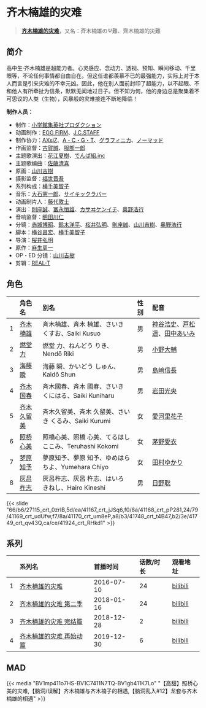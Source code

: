 # 齐木楠雄的灾难


> <u>**[齐木楠雄的灾难](https://bgm.tv/subject/181354)**</u>，又名：斉木楠雄のΨ難、齊木楠雄的災難

## 简介

高中生·齐木楠雄是超能力者。心灵感应、念动力、透视、预知、瞬间移动、千里眼等，不论任何事情都自由自在。但这任谁都羡慕不已的最强能力，实际上对于本人而言是引来灾难的不幸元凶。因此，他在别人面前封印了超能力，以不起眼、不和他人有所牵扯为信条，默默无闻地过日子。但不知为何，他的身边总是聚集着不可思议的人类（生物），风暴般的灾难接连不断地降临！

**制作人员：**
- 制作：[小学館集英社プロダクション](https://bgm.tv/person/3760)
- 动画制作：[EGG FIRM](https://bgm.tv/person/24551)、[J.C.STAFF](https://bgm.tv/person/390)
- 制作协力：[AXsiZ](https://bgm.tv/person/20970)、[A・C・G・T](https://bgm.tv/person/6093)、[グラフィニカ](https://bgm.tv/person/12436)、[ノーマッド](https://bgm.tv/person/3118)
- 作画监督：[古賀誠](https://bgm.tv/person/1191)、[服部一郎](https://bgm.tv/person/14193)
- 主题歌演出：[花江夏樹](https://bgm.tv/person/7772)、[でんぱ組.inc](https://bgm.tv/person/18127)
- 主题歌编曲：[佐藤清喜](https://bgm.tv/person/13750)
- 原画：[山川吉樹](https://bgm.tv/person/958)
- 摄影监督：[福世晋吾](https://bgm.tv/person/1141)
- 系列构成：[横手美智子](https://bgm.tv/person/337)
- 音乐：[大石憲一郎](https://bgm.tv/person/8079)、[サイキックラバー](https://bgm.tv/person/13575)
- 动画制片人：[藤代敦士](https://bgm.tv/person/32302)
- 演出：[則座誠](https://bgm.tv/person/3121)、[冨永恒雄](https://bgm.tv/person/1288)、[カサヰケンイチ](https://bgm.tv/person/1504)、[奥野浩行](https://bgm.tv/person/11324)
- 音响监督：[明田川仁](https://bgm.tv/person/477)
- 分镜：[赤城博昭](https://bgm.tv/person/20175)、[鈴木洋平](https://bgm.tv/person/960)、[桜井弘明](https://bgm.tv/person/28)、[則座誠](https://bgm.tv/person/3121)、[山川吉樹](https://bgm.tv/person/958)、[奥野浩行](https://bgm.tv/person/11324)
- 脚本：[横谷昌宏](https://bgm.tv/person/3296)、[横手美智子](https://bgm.tv/person/337)
- 导演：[桜井弘明](https://bgm.tv/person/28)
- 原作：[麻生周一](https://bgm.tv/person/9629)
- OP・ED 分镜：[山川吉樹](https://bgm.tv/person/958)
- 剪辑：[REAL-T](https://bgm.tv/person/46772)

## 角色

|     |   角色名   |   别名  | 性别 |  配音  |
|:--- |:------  |:----      |:---  |:--   |
| 1 | [齐木楠雄](https://bgm.tv/character/27115) | 斉木楠雄、斉木 楠雄、さいき くすお、Saiki Kusuo | 男 | [神谷浩史](https://bgm.tv/person/4232)、[戸松遥](https://bgm.tv/person/4856)、[田中あいみ](https://bgm.tv/person/18599) |
| 2 | [燃堂力](https://bgm.tv/character/41167) | 燃堂 力、ねんどう りき、Nendō Riki | 男 | [小野大輔](https://bgm.tv/person/4456) |
| 3 | [海藤瞬](https://bgm.tv/character/41168) | 海藤 瞬、かいどう しゅん、Kaidō Shun | 男 | [島﨑信長](https://bgm.tv/person/7392) |
| 4 | [齐木国春](https://bgm.tv/character/41169) | 斉木國春、斉木 國春、さいき くにはる、Saiki Kuniharu | 男 | [岩田光央](https://bgm.tv/person/3889) |
| 5 | [齐木久留美](https://bgm.tv/character/41170) | 斉木久留美、斉木 久留美、さいき くるみ、Saiki Kurumi | 女 | [愛河里花子](https://bgm.tv/person/4030) |
| 6 | [照桥心美](https://bgm.tv/character/41748) | 照橋心美、照橋 心美、てるはし ここみ、Teruhashi Kokomi | 女 | [茅野愛衣](https://bgm.tv/person/5847) |
| 7 | [梦原知予](https://bgm.tv/character/41749) | 夢原知予、夢原 知予、ゆめはら ちよ、Yumehara Chiyo | 女 | [田村ゆかり](https://bgm.tv/person/3965) |
| 8 | [灰吕杵志](https://bgm.tv/character/41924) | 灰呂杵志、灰呂 杵志、はいろ きねし、Hairo Kineshi | 男 | [日野聡](https://bgm.tv/person/4256) |

{{< slide "66/b6/27115_crt_0zrIB,5d/ea/41167_crt_jJSq6,f0/8a/41168_crt_pP281,24/79/41169_crt_udUfw,f7/8a/41170_crt_um8eP,a8/b3/41748_crt_t4B47,b2/3e/41749_crt_qv43Q,ca/ce/41924_crt_RHkd1" >}}

## 系列

|     |   系列名   |   首播时间  | 话数/时长  | 观看地址 |
|:---  |:------    |:----      |:---       |:---  |
| 1 |[齐木楠雄的灾难](https://bgm.tv/subject/181354)| 2016-07-10 | 24 | [bilibili](https://www.bilibili.com/bangumi/play/ep90830)  |
| 2 |[齐木楠雄的灾难 第二季](https://bgm.tv/subject/204027)| 2018-01-16 | 24 | [bilibili](https://www.bilibili.com/bangumi/play/ep173262)  |
| 3 |[齐木楠雄的灾难 完结篇](https://bgm.tv/subject/251831)| 2018-12-28 | 2 | [bilibili](https://www.bilibili.com/bangumi/play/ep258942)  |
| 4 |[齐木楠雄的灾难 再始动篇](https://bgm.tv/subject/278899)| 2019-12-30 | 6 | [bilibili](https://www.bilibili.com/bangumi/play/ss29052)  |


## MAD

{{< media  "BV1mp411o7HS-BV1C7411N7TQ-BV1gb411K7Lo"
"【高甜】照桥心美的灾难,【脑洞/误解】齐木楠雄与齐木楠子的相遇,【脑洞乱入#12】龙套与齐木楠雄的相遇"  >}}
